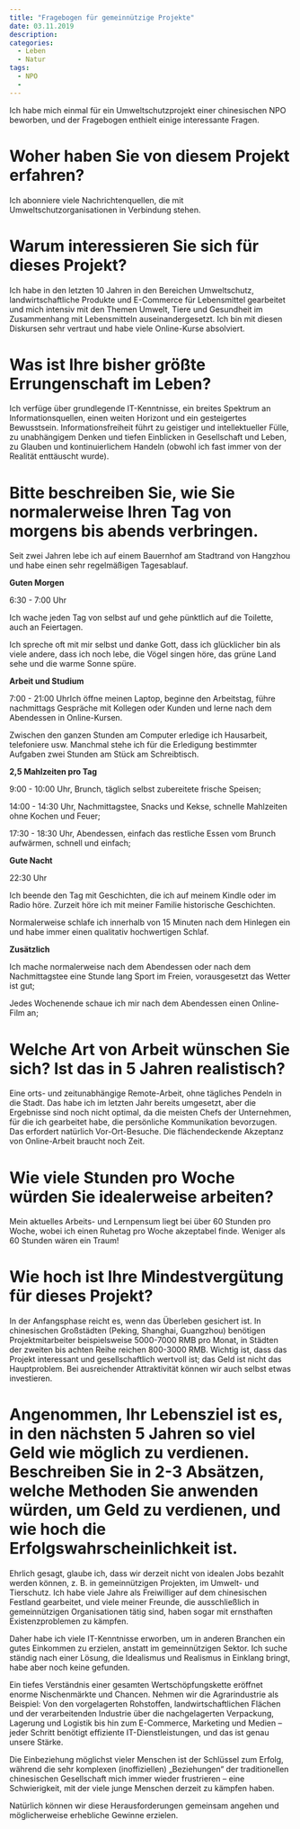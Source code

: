 ```yaml
---
title: "Fragebogen für gemeinnützige Projekte"
date: 03.11.2019
description:
categories:
  - Leben
  - Natur
tags:
  - NPO
  -
---
```


Ich habe mich einmal für ein Umweltschutzprojekt einer chinesischen NPO beworben, und der Fragebogen enthielt einige interessante Fragen.


# Woher haben Sie von diesem Projekt erfahren?

Ich abonniere viele Nachrichtenquellen, die mit Umweltschutzorganisationen in Verbindung stehen.


# Warum interessieren Sie sich für dieses Projekt?

Ich habe in den letzten 10 Jahren in den Bereichen Umweltschutz, landwirtschaftliche Produkte und E-Commerce für Lebensmittel gearbeitet und mich intensiv mit den Themen Umwelt, Tiere und Gesundheit im Zusammenhang mit Lebensmitteln auseinandergesetzt. Ich bin mit diesen Diskursen sehr vertraut und habe viele Online-Kurse absolviert.


# Was ist Ihre bisher größte Errungenschaft im Leben?

Ich verfüge über grundlegende IT-Kenntnisse, ein breites Spektrum an Informationsquellen, einen weiten Horizont und ein gesteigertes Bewusstsein. Informationsfreiheit führt zu geistiger und intellektueller Fülle, zu unabhängigem Denken und tiefen Einblicken in Gesellschaft und Leben, zu Glauben und kontinuierlichem Handeln (obwohl ich fast immer von der Realität enttäuscht wurde).


# Bitte beschreiben Sie, wie Sie normalerweise Ihren Tag von morgens bis abends verbringen.

Seit zwei Jahren lebe ich auf einem Bauernhof am Stadtrand von Hangzhou und habe einen sehr regelmäßigen Tagesablauf.


**Guten Morgen**

6:30 - 7:00 Uhr

Ich wache jeden Tag von selbst auf und gehe pünktlich auf die Toilette, auch an Feiertagen.

Ich spreche oft mit mir selbst und danke Gott, dass ich glücklicher bin als viele andere, dass ich noch lebe, die Vögel singen höre, das grüne Land sehe und die warme Sonne spüre.


**Arbeit und Studium**

7:00 - 21:00 UhrIch öffne meinen Laptop, beginne den Arbeitstag, führe nachmittags Gespräche mit Kollegen oder Kunden und lerne nach dem Abendessen in Online-Kursen.

Zwischen den ganzen Stunden am Computer erledige ich Hausarbeit, telefoniere usw. Manchmal stehe ich für die Erledigung bestimmter Aufgaben zwei Stunden am Stück am Schreibtisch.

**2,5 Mahlzeiten pro Tag**

9:00 - 10:00 Uhr, Brunch, täglich selbst zubereitete frische Speisen;

14:00 - 14:30 Uhr, Nachmittagstee, Snacks und Kekse, schnelle Mahlzeiten ohne Kochen und Feuer;

17:30 - 18:30 Uhr, Abendessen, einfach das restliche Essen vom Brunch aufwärmen, schnell und einfach;

**Gute Nacht**

22:30 Uhr

Ich beende den Tag mit Geschichten, die ich auf meinem Kindle oder im Radio höre.  Zurzeit höre ich mit meiner Familie historische Geschichten.

Normalerweise schlafe ich innerhalb von 15 Minuten nach dem Hinlegen ein und habe immer einen qualitativ hochwertigen Schlaf.

**Zusätzlich**

Ich mache normalerweise nach dem Abendessen oder nach dem Nachmittagstee eine Stunde lang Sport im Freien, vorausgesetzt das Wetter ist gut;

Jedes Wochenende schaue ich mir nach dem Abendessen einen Online-Film an;


# Welche Art von Arbeit wünschen Sie sich? Ist das in 5 Jahren realistisch?

Eine orts- und zeitunabhängige Remote-Arbeit, ohne tägliches Pendeln in die Stadt. Das habe ich im letzten Jahr bereits umgesetzt, aber die Ergebnisse sind noch nicht optimal, da die meisten Chefs der Unternehmen, für die ich gearbeitet habe, die persönliche Kommunikation bevorzugen.  Das erfordert natürlich Vor-Ort-Besuche. Die flächendeckende Akzeptanz von Online-Arbeit braucht noch Zeit.


# Wie viele Stunden pro Woche würden Sie idealerweise arbeiten?

Mein aktuelles Arbeits- und Lernpensum liegt bei über 60 Stunden pro Woche, wobei ich einen Ruhetag pro Woche akzeptabel finde. Weniger als 60 Stunden wären ein Traum!


# Wie hoch ist Ihre Mindestvergütung für dieses Projekt?

In der Anfangsphase reicht es, wenn das Überleben gesichert ist.  In chinesischen Großstädten (Peking, Shanghai, Guangzhou) benötigen Projektmitarbeiter beispielsweise 5000-7000 RMB pro Monat, in Städten der zweiten bis achten Reihe reichen 800-3000 RMB.  Wichtig ist, dass das Projekt interessant und gesellschaftlich wertvoll ist; das Geld ist nicht das Hauptproblem. Bei ausreichender Attraktivität können wir auch selbst etwas investieren.

# Angenommen, Ihr Lebensziel ist es, in den nächsten 5 Jahren so viel Geld wie möglich zu verdienen. Beschreiben Sie in 2-3 Absätzen, welche Methoden Sie anwenden würden, um Geld zu verdienen, und wie hoch die Erfolgswahrscheinlichkeit ist.

Ehrlich gesagt, glaube ich, dass wir derzeit nicht von idealen Jobs bezahlt werden können, z. B. in gemeinnützigen Projekten, im Umwelt- und Tierschutz. Ich habe viele Jahre als Freiwilliger auf dem chinesischen Festland gearbeitet, und viele meiner Freunde, die ausschließlich in gemeinnützigen Organisationen tätig sind, haben sogar mit ernsthaften Existenzproblemen zu kämpfen.

Daher habe ich viele IT-Kenntnisse erworben, um in anderen Branchen ein gutes Einkommen zu erzielen, anstatt im gemeinnützigen Sektor. Ich suche ständig nach einer Lösung, die Idealismus und Realismus in Einklang bringt, habe aber noch keine gefunden.

Ein tiefes Verständnis einer gesamten Wertschöpfungskette eröffnet enorme Nischenmärkte und Chancen. Nehmen wir die Agrarindustrie als Beispiel: Von den vorgelagerten Rohstoffen, landwirtschaftlichen Flächen und der verarbeitenden Industrie über die nachgelagerten Verpackung, Lagerung und Logistik bis hin zum E-Commerce, Marketing und Medien – jeder Schritt benötigt effiziente IT-Dienstleistungen, und das ist genau unsere Stärke.

Die Einbeziehung möglichst vieler Menschen ist der Schlüssel zum Erfolg, während die sehr komplexen (inoffiziellen) „Beziehungen“ der traditionellen chinesischen Gesellschaft mich immer wieder frustrieren – eine Schwierigkeit, mit der viele junge Menschen derzeit zu kämpfen haben.

Natürlich können wir diese Herausforderungen gemeinsam angehen und möglicherweise erhebliche Gewinne erzielen.
